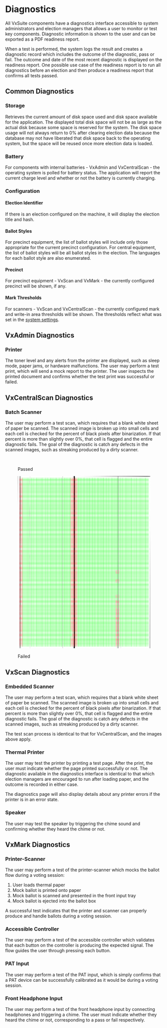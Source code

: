# Diagnostics

All VxSuite components have a diagnostics interface accessible to system administrators and election managers that allows a user to monitor or test key components. Diagnostic information is shown to the user and can be exported as a PDF readiness report.

When a test is performed, the system logs the result and creates a diagnostic record which includes the outcome of the diagnostic, pass or fail. The outcome and date of the most recent diagnostic is displayed on the readiness report. One possible use case of the readiness report is to run all diagnostics before an election and then produce a readiness report that confirms all tests passed.&#x20;

## Common Diagnostics

### Storage

Retrieves the current amount of disk space used and disk space available for the application. The displayed total disk space will not be as large as the actual disk because some space is reserved for the system. The disk space usage will not always return to 0% after clearing election data because the database may not have liberated that disk space back to the operating system, but the space will be reused once more election data is loaded.

### Battery

For components with internal batteries - VxAdmin and VxCentralScan - the operating system is polled for battery status. The application will report the current charge level and whether or not the battery is currently charging.

### Configuration

#### Election Identifier

If there is an election configured on the machine, it will display the election title and hash.

#### Ballot Styles

For precinct equipment, the list of ballot styles will include only those appropriate for the current precinct configuration. For central equipment, the list of ballot styles will be all ballot styles in the election. The languages for each ballot style are also enumerated.

#### Precinct

For precinct equipment - VxScan and VxMark -  the currently configured precinct will be shown, if any.

#### Mark Thresholds

For scanners - VxScan and VxCentralScan - the currently configured mark and write-in area thresholds will be shown. The thresholds reflect what was set in the [system settings](election-package/#system-settings).

## VxAdmin Diagnostics

### Printer

The toner level and any alerts from the printer are displayed, such as sleep mode, paper jams, or hardware malfunctions. The user may perform a test print, which will send a mock report to the printer. The user inspects the printed document and confirms whether the test print was successful or failed.

## VxCentralScan Diagnostics

### Batch Scanner

The user may perform a test scan, which requires that a blank white sheet of paper be scanned. The scanned image is broken up into small cells and each cell is checked for the percent of black pixels after binarization. If that percent is more than slightly over 0%, that cell is flagged and the entire diagnostic fails. The goal of the diagnostic is catch any defects in the scanned images, such as streaking produced by a dirty scanner.

<div>

<figure><img src="../.gitbook/assets/3d3eeff3-0eda-48fd-be9d-8edda7abdd2d-front_debug_diagnostic.png" alt=""><figcaption><p>Passed</p></figcaption></figure>

 

<figure><img src="../.gitbook/assets/0dc29646-3c6a-4abd-9d2d-ae1b03a3b4ad-front_debug_diagnostic.png" alt=""><figcaption><p>Failed</p></figcaption></figure>

</div>

## VxScan Diagnostics

### Embedded Scanner

The user may perform a test scan, which requires that a blank white sheet of paper be scanned. The scanned image is broken up into small cells and each cell is checked for the percent of black pixels after binarization. If that percent is more than slightly over 0%, that cell is flagged and the entire diagnostic fails. The goal of the diagnostic is catch any defects in the scanned images, such as streaking produced by a dirty scanner.&#x20;

The test scan process is identical to that for VxCentralScan, and the images above apply.

### Thermal Printer

The user may test the printer by printing a test page. After the print, the user must indicate whether the page printed successfully or not. The diagnostic available in the diagnostics interface is identical to that which election managers are encouraged to run after loading paper, and the outcome is recorded in either case.

The diagnostics page will also display details about any printer errors if the printer is in an error state.

### Speaker

The user may test the speaker by triggering the chime sound and confirming whether they heard the chime or not.&#x20;

## VxMark Diagnostics

### Printer-Scanner

The user may perform a test of the printer-scanner which mocks the ballot flow during a voting session:

1. User loads thermal paper
2. Mock ballot is printed onto paper
3. Mock ballot is scanned and presented in the front input tray
4. Mock ballot is ejected into the ballot box

A successful test indicates that the printer and scanner can properly produce and handle ballots during a voting session.

### Accessible Controller

The user may perform a test of the accessible controller which validates that each button on the controller is producing the expected signal. The flow guides the user through pressing each button.

### PAT Input

The user may perform a test of the PAT input, which is simply confirms that a PAT device can be successfully calibrated as it would be during a voting session.

### Front Headphone Input

The user may perform a test of the front headphone input by connecting headphones and triggering a chime. The user must indicate whether they heard the chime or not, corresponding to a pass or fail respectively.























